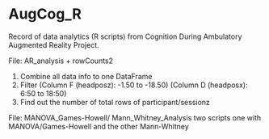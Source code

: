 # AugCog_R
Record of data analytics (R scripts) from Cognition During Ambulatory Augmented Reality Project.

File: AR_analysis + rowCounts2
1. Combine all data info to one DataFrame
2. Filter (Column F (headposz): -1.50 to -18.50) (Column D (headposx): 6:50 to 18:50)
3. Find out the number of total rows of participant/sessionz

File: MANOVA_Games-Howell/ Mann_Whitney_Analysis
two scripts one with MANOVA/Games-Howell and the other Mann-Whitney
